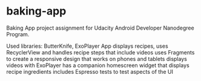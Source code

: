 # baking-app

Baking App project assignment for Udacity Android Developer Nanodegree Program.

Used libraries: ButterKnife, ExoPlayer
App displays recipes, uses RecyclerView and handles recipe steps that include videos 
uses Fragments to create a responsive design that works on phones and tablets
displays videos with ExoPlayer
has a companion homescreen widget that displays recipe ingredients
includes Espresso tests to test aspects of the UI
